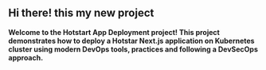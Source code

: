 ## Hi there! this my new project
**Welcome to the Hotstart App Deployment project! This project demonstrates how to deploy a Hotstar Next.js application on Kubernetes cluster using modern DevOps tools, practices and following a DevSecOps approach.**



